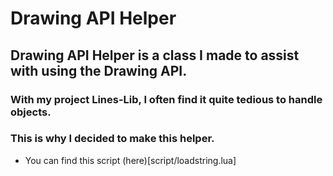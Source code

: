 # Drawing API Helper

## Drawing API Helper is a class I made to assist with using the Drawing API.
### With my project Lines-Lib, I often find it quite tedious to handle objects.
### This is why I decided to make this helper.

- You can find this script (here)[script/loadstring.lua]
